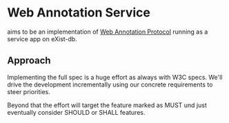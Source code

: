 # Web Annotation Service

aims to be an implementation of [Web Annotation Protocol](http://w3c.github.io/web-annotation/protocol/wd/) running as
a service app on eXist-db.

## Approach

Implementing the full spec is a huge effort as always with W3C specs. We'll drive the development
incrementally using our concrete requirements to steer priorities.

Beyond that the effort will target the feature marked as MUST und just eventually consider SHOULD or SHALL features.

